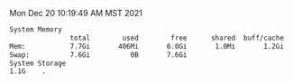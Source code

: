 Mon Dec 20 10:19:49 AM MST 2021
```bash
System Memory
               total        used        free      shared  buff/cache   available
Mem:           7.7Gi       406Mi       6.0Gi       1.0Mi       1.2Gi       7.0Gi
Swap:          7.6Gi          0B       7.6Gi
System Storage
1.1G	.
```
